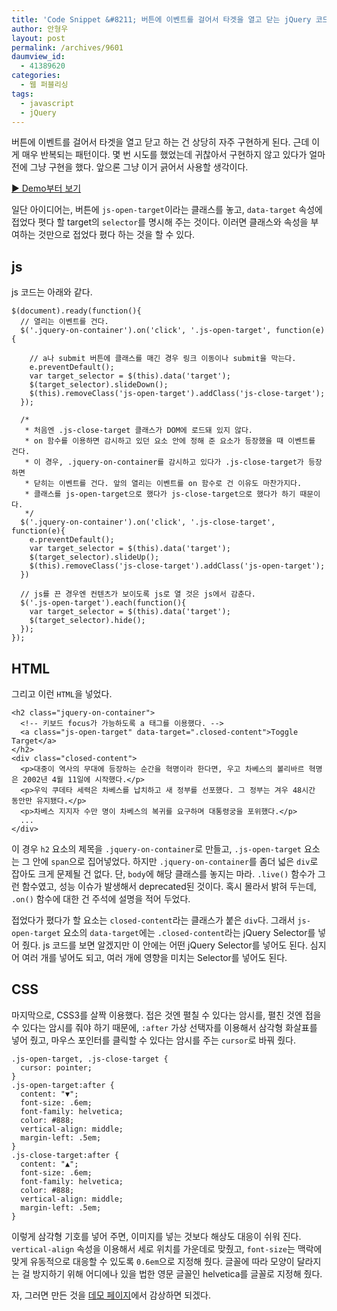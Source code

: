 ```yaml
---
title: 'Code Snippet &#8211; 버튼에 이벤트를 걸어서 타겟을 열고 닫는 jQuery 코드 조각'
author: 안형우
layout: post
permalink: /archives/9601
daumview_id:
  - 41389620
categories:
  - 웹 퍼블리싱
tags:
  - javascript
  - jQuery
---
```

버튼에 이벤트를 걸어서 타겟을 열고 닫고 하는 건 상당히 자주 구현하게 된다. 근데 이게 매우 반복되는 패턴이다. 몇 번 시도를 했었는데 귀찮아서 구현하지 않고 있다가 얼마 전에 그냥 구현을 했다. 앞으론 그냥 이거 긁어서 사용할 생각이다.

[▶ Demo부터 보기][1]

일단 아이디어는, 버튼에 `js-open-target`이라는 클래스를 놓고, `data-target` 속성에 접었다 폇다 할 target의 `selector`를 명시해 주는 것이다. 이러면 클래스와 속성을 부여하는 것만으로 접었다 폈다 하는 것을 할 수 있다.

## js

js 코드는 아래와 같다.

    $(document).ready(function(){
      // 열리는 이벤트를 건다.
      $('.jquery-on-container').on('click', '.js-open-target', function(e){
    
        // a나 submit 버튼에 클래스를 매긴 경우 링크 이동이나 submit을 막는다.
        e.preventDefault();
        var target_selector = $(this).data('target');
        $(target_selector).slideDown();
        $(this).removeClass('js-open-target').addClass('js-close-target');
      });
    
      /*
       * 처음엔 .js-close-target 클래스가 DOM에 로드돼 있지 않다.
       * on 함수를 이용하면 감시하고 있던 요소 안에 정해 준 요소가 등장했을 때 이벤트를 건다.
       * 이 경우, .jquery-on-container를 감시하고 있다가 .js-close-target가 등장하면
       * 닫히는 이벤트를 건다. 앞의 열리는 이벤트를 on 함수로 건 이유도 마찬가지다. 
       * 클래스를 js-open-target으로 했다가 js-close-target으로 했다가 하기 때문이다.
       */
      $('.jquery-on-container').on('click', '.js-close-target', function(e){
        e.preventDefault();
        var target_selector = $(this).data('target');
        $(target_selector).slideUp();
        $(this).removeClass('js-close-target').addClass('js-open-target');
      })
    
      // js를 끈 경우엔 컨텐츠가 보이도록 js로 열 것은 js에서 감춘다.
      $('.js-open-target').each(function(){
        var target_selector = $(this).data('target');
        $(target_selector).hide();
      });
    });
    

## HTML

그리고 이런 `HTML`을 넣었다.

    <h2 class="jquery-on-container">
      <!-- 키보드 focus가 가능하도록 a 태그를 이용했다. -->
      <a class="js-open-target" data-target=".closed-content">Toggle Target</a>
    </h2>
    <div class="closed-content">
      <p>대중이 역사의 무대에 등장하는 순간을 혁명이라 한다면, 우고 차베스의 볼리바르 혁명은 2002년 4월 11일에 시작했다.</p>
      <p>우익 쿠데타 세력은 차베스를 납치하고 새 정부를 선포했다. 그 정부는 겨우 48시간 동안만 유지됐다.</p>
      <p>차베스 지지자 수만 명이 차베스의 복귀를 요구하며 대통령궁을 포위했다.</p>
      ...
    </div>
    

이 경우 `h2` 요소의 제목을 `.jquery-on-container`로 만들고, `.js-open-target` 요소는 그 안에 `span`으로 집어넣었다. 하지만 `.jquery-on-container`를 좀더 넓은 `div`로 잡아도 크게 문제될 건 없다. 단, `body`에 해당 클래스를 놓지는 마라. `.live()` 함수가 그런 함수였고, 성능 이슈가 발생해서 deprecated된 것이다. 혹시 몰라서 밝혀 두는데, `.on()` 함수에 대한 건 주석에 설명을 적어 두었다.

접었다가 폈다가 할 요소는 `closed-content`라는 클래스가 붙은 `div`다. 그래서 `js-open-target` 요소의 `data-target`에는 `.closed-content`라는 jQuery Selector를 넣어 줬다. js 코드를 보면 알겠지만 이 안에는 어떤 jQuery Selector를 넣어도 된다. 심지어 여러 개를 넣어도 되고, 여러 개에 영향을 미치는 Selector를 넣어도 된다.

## CSS

마지막으로, CSS3를 살짝 이용했다. 접은 것엔 펼칠 수 있다는 암시를, 펼친 것엔 접을 수 있다는 암시를 줘야 하기 때문에, `:after` 가상 선택자를 이용해서 삼각형 화살표를 넣어 줬고, 마우스 포인터를 클릭할 수 있다는 암시를 주는 `cursor`로 바꿔 줬다.

    .js-open-target, .js-close-target {
      cursor: pointer;
    }
    .js-open-target:after {
      content: "▼";
      font-size: .6em;
      font-family: helvetica;
      color: #888;
      vertical-align: middle;
      margin-left: .5em; 
    }
    .js-close-target:after {
      content: "▲";
      font-size: .6em;
      font-family: helvetica;
      color: #888;
      vertical-align: middle;
      margin-left: .5em; 
    }
    

이렇게 삼각형 기호를 넣어 주면, 이미지를 넣는 것보다 해상도 대응이 쉬워 진다. `vertical-align` 속성을 이용해서 세로 위치를 가운데로 맞췄고, `font-size`는 맥락에 맞게 유동적으로 대응할 수 있도록 `0.6em`으로 지정해 줬다. 글꼴에 따라 모양이 달라지는 걸 방지하기 위해 어디에나 있을 법한 영문 글꼴인 helvetica를 글꼴로 지정해 줬다.

자, 그러면 만든 것을 [데모 페이지][1]에서 감상하면 되겠다.

 [1]: https://mytory.net/uploads/code/js-open-target/js-open-target.html
